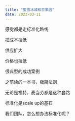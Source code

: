 ```yaml
---
title: "蜜雪冰城和百果园"
date: 2023-03-11
---
```


感觉都是走标准化路线

把成本拉低

供应扩大

价格也拉低

很典型的成功案例

之前读的一本书，极简法则

无论是福特，麦当劳都是这种套路

标准化是scale up的基石

我们团队，怎么想办法标准化呢？
